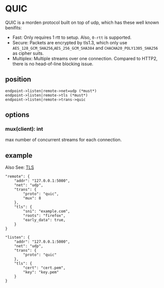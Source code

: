 # QUIC

QUIC is a morden protocol built on top of udp, which has these well known benifits:
- Fast: Only requires 1 rtt to setup. Also, `0-rtt` is supported.
- Secure: Packets are encrypted by tls1.3, which only use `AES_128_GCM_SHA256`,`AES_256_GCM_SHA384` and `CHACHA20_POLY1305_SHA256` as cipher suits.
- Multiplex: Multiple streams over one connection. Compared to HTTP2, there is no head-of-line blocking issue.

## position
```shell
endpoint->listen|remote->net=udp (*must*)
endpoint->listen|remote->tls (*must*)
endpoint->listen|remote->trans->quic
```

## options

### mux(client): int
max number of concurrent streams for each connection.

## example

Also See: [TLS][tls-doc-url]

[tls-doc-url]: https://github.com/aa51513/roma/blob/master/docs/tls.md

```shell
"remote": {
    "addr": "127.0.0.1:5000",
    "net": "udp",
    "trans": {
        "proto": "quic",
        "mux": 8
    },
    "tls": {
        "sni": "example.com",
        "roots": "firefox",
        "early_data": true,
    }
}
```

```shell
"listen": {
    "addr": "127.0.0.1:5000",
    "net": "udp",
    "trans": {
        "proto": "quic"
    },
    "tls": {
        "cert": "cert.pem",
        "key": "key.pem"
    }
}
```
